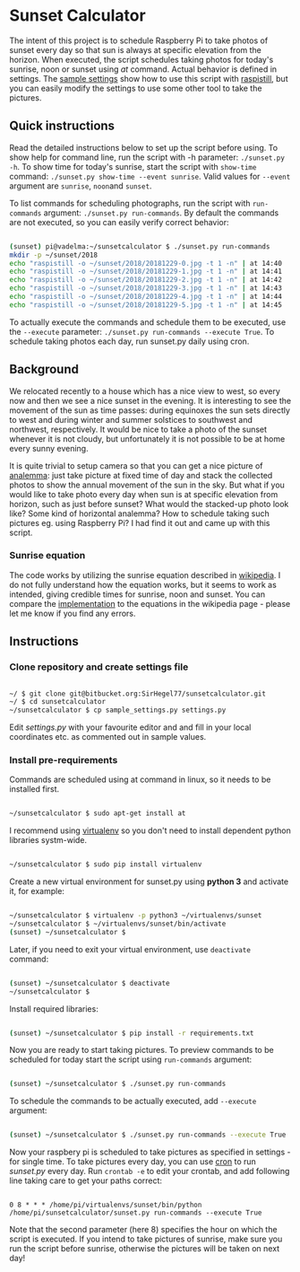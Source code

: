# Sunset Calculator
The intent of this project is to schedule Raspberry Pi to take photos of sunset every day so that sun is always at specific elevation from the horizon. When executed, the script schedules taking photos for today's sunrise, noon or sunset using _at_ command. Actual behavior is defined in settings. The [sample settings](https://bitbucket.org/SirHegel77/sunsetcalculator/src/master/sample_settings.py) show how to use this script with [raspistill](https://www.raspberrypi.org/documentation/usage/camera/raspicam/raspistill.md), but you can easily modify the settings to use some other tool to take the pictures.
## Quick instructions
Read the detailed instructions below to set up the script before using. To show help for command line, run the script with -h parameter: `./sunset.py -h`. To show time for today's sunrise, start the script with `show-time` command: `./sunset.py show-time --event sunrise`. Valid values for `--event` argument are `sunrise`, `noon`and `sunset`.

To list commands for scheduling photographs, run the script with `run-commands` argument: `./sunset.py run-commands`. By default the commands are not executed, so you can easily verify correct behavior:


```bash

(sunset) pi@vadelma:~/sunsetcalculator $ ./sunset.py run-commands
mkdir -p ~/sunset/2018
echo "raspistill -o ~/sunset/2018/20181229-0.jpg -t 1 -n" | at 14:40
echo "raspistill -o ~/sunset/2018/20181229-1.jpg -t 1 -n" | at 14:41
echo "raspistill -o ~/sunset/2018/20181229-2.jpg -t 1 -n" | at 14:42
echo "raspistill -o ~/sunset/2018/20181229-3.jpg -t 1 -n" | at 14:43
echo "raspistill -o ~/sunset/2018/20181229-4.jpg -t 1 -n" | at 14:44
echo "raspistill -o ~/sunset/2018/20181229-5.jpg -t 1 -n" | at 14:45
```
To actually execute the commands and schedule them to be executed, use the `--execute` parameter: `./sunset.py run-commands --execute True`. To schedule taking photos each day, run sunset.py daily using cron.

## Background
We relocated recently to a house which has a nice view to west, so every now and then we see a nice sunset in the evening. It is interesting to see the movement of the sun as time passes: during equinoxes the sun sets directly to west and during winter and summer solstices to southwest and northwest, respectively. It would be nice to take a photo of the sunset whenever it is not cloudy, but unfortunately it is not possible to be at home every sunny evening.

It is quite trivial to setup camera so that you can get a nice picture of [analemma](https://www.google.com/search?q=analemma&source=lnms&tbm=isch): just take picture at fixed time of day and stack the collected photos to show the annual movement of the sun in the sky. But what if you would like to take photo every day when sun is at specific elevation from horizon, such as just before sunset? What would the stacked-up photo look like? Some kind of horizontal analemma? How to schedule taking such pictures eg. using Raspberry Pi? I had find it out and came up with this script.

### Sunrise equation
The code works by utilizing the sunrise equation described in [wikipedia](https://en.m.wikipedia.org/wiki/Sunrise_equation). I do not fully understand how the equation works, but it seems to work as intended, giving credible times for sunrise, noon and sunset. You can compare the [implementation](https://bitbucket.org/SirHegel77/sunsetcalculator/src/master/calc.py) to the equations in the wikipedia page - please let me know if you find any errors.


## Instructions
### Clone repository and create settings file


```bash

~/ $ git clone git@bitbucket.org:SirHegel77/sunsetcalculator.git
~/ $ cd sunsetcalculator
~/sunsetcalculator $ cp sample_settings.py settings.py
```

Edit _settings.py_ with your favourite editor and and fill in your local coordinates etc. as commented out in sample values.

### Install pre-requirements
Commands are scheduled using at command in linux, so it needs to be installed first.


```bash

~/sunsetcalculator $ sudo apt-get install at 
```

I recommend using [virtualenv](https://virtualenv.pypa.io/en/latest/) so you don't need to install dependent python libraries systm-wide. 


```bash

~/sunsetcalculator $ sudo pip install virtualenv
```

Create a new virtual environment for sunset.py using __python 3__ and activate it, for example:


```bash

~/sunsetcalculator $ virtualenv -p python3 ~/virtualenvs/sunset
~/sunsetcalculator $ ~/virtualenvs/sunset/bin/activate
(sunset) ~/sunsetcalculator $
```

Later, if you need to exit your virtual environment, use `deactivate` command:


```bash

(sunset) ~/sunsetcalculator $ deactivate
~/sunsetcalculator $ 
```

Install required libraries:


```bash

(sunset) ~/sunsetcalculator $ pip install -r requirements.txt 
```

Now you are ready to start taking pictures. To preview commands to be scheduled for today start the script using `run-commands` argument:  
  
  
```bash

(sunset) ~/sunsetcalculator $ ./sunset.py run-commands
```

To schedule the commands to be actually executed, add `--execute` argument:


```bash

(sunset) ~/sunsetcalculator $ ./sunset.py run-commands --execute True
```

Now your raspbery pi is scheduled to take pictures as specified in settings - for single time. To take pictures every day, you can use [cron](https://linuxconfig.org/linux-crontab-reference-guide) to run _sunset.py_ every day. Run `crontab -e` to edit your crontab, and add following line taking care to get your paths correct:


```

0 8 * * * /home/pi/virtualenvs/sunset/bin/python /home/pi/sunsetcalculator/sunset.py run-commands --execute True
```

Note that the second parameter (here 8) specifies the hour on which the script is executed. If you intend to take pictures of sunrise, make sure you run the script before sunrise, otherwise the pictures will be taken on next day! 
